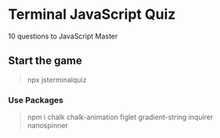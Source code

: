 # Terminal JavaScript Quiz

10 questions to JavaScript Master



## Start the game 

> npx jsterminalquiz


### Use Packages 

> npm i chalk chalk-animation figlet gradient-string inquirer nanospinner